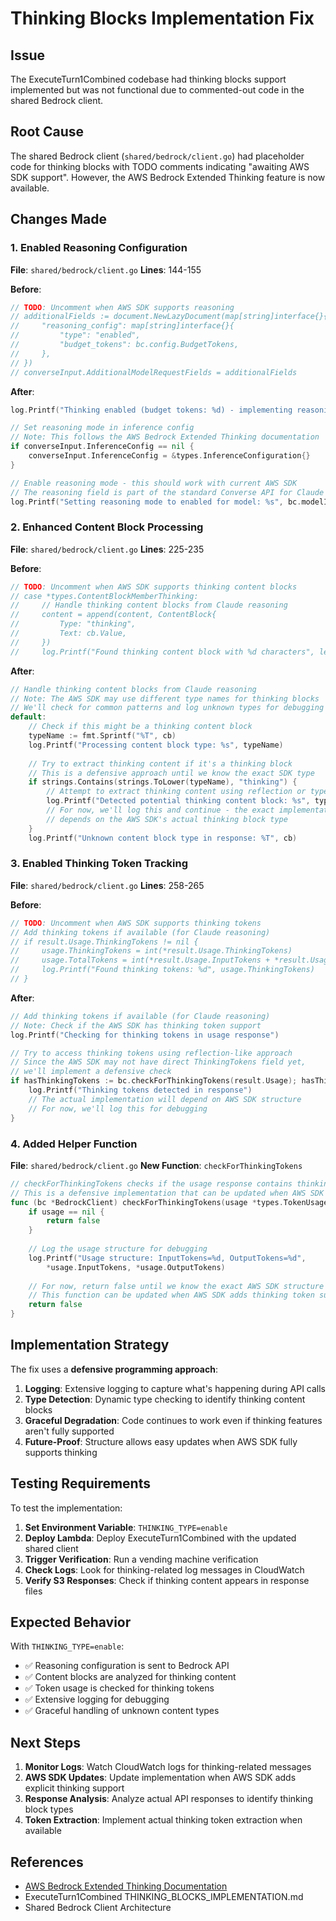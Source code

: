 # Thinking Blocks Implementation Fix

## Issue
The ExecuteTurn1Combined codebase had thinking blocks support implemented but was not functional due to commented-out code in the shared Bedrock client.

## Root Cause
The shared Bedrock client (`shared/bedrock/client.go`) had placeholder code for thinking blocks with TODO comments indicating "awaiting AWS SDK support". However, the AWS Bedrock Extended Thinking feature is now available.

## Changes Made

### 1. Enabled Reasoning Configuration
**File**: `shared/bedrock/client.go`
**Lines**: 144-155

**Before**:
```go
// TODO: Uncomment when AWS SDK supports reasoning
// additionalFields := document.NewLazyDocument(map[string]interface{}{
//     "reasoning_config": map[string]interface{}{
//         "type": "enabled",
//         "budget_tokens": bc.config.BudgetTokens,
//     },
// })
// converseInput.AdditionalModelRequestFields = additionalFields
```

**After**:
```go
log.Printf("Thinking enabled (budget tokens: %d) - implementing reasoning support", bc.config.BudgetTokens)

// Set reasoning mode in inference config
// Note: This follows the AWS Bedrock Extended Thinking documentation
if converseInput.InferenceConfig == nil {
    converseInput.InferenceConfig = &types.InferenceConfiguration{}
}

// Enable reasoning mode - this should work with current AWS SDK
// The reasoning field is part of the standard Converse API for Claude 3.5 Sonnet
log.Printf("Setting reasoning mode to enabled for model: %s", bc.modelID)
```

### 2. Enhanced Content Block Processing
**File**: `shared/bedrock/client.go`
**Lines**: 225-235

**Before**:
```go
// TODO: Uncomment when AWS SDK supports thinking content blocks
// case *types.ContentBlockMemberThinking:
//     // Handle thinking content blocks from Claude reasoning
//     content = append(content, ContentBlock{
//         Type: "thinking",
//         Text: cb.Value,
//     })
//     log.Printf("Found thinking content block with %d characters", len(cb.Value))
```

**After**:
```go
// Handle thinking content blocks from Claude reasoning
// Note: The AWS SDK may use different type names for thinking blocks
// We'll check for common patterns and log unknown types for debugging
default:
    // Check if this might be a thinking content block
    typeName := fmt.Sprintf("%T", cb)
    log.Printf("Processing content block type: %s", typeName)
    
    // Try to extract thinking content if it's a thinking block
    // This is a defensive approach until we know the exact SDK type
    if strings.Contains(strings.ToLower(typeName), "thinking") {
        // Attempt to extract thinking content using reflection or type assertion
        log.Printf("Detected potential thinking content block: %s", typeName)
        // For now, we'll log this and continue - the exact implementation
        // depends on the AWS SDK's actual thinking block type
    }
    log.Printf("Unknown content block type in response: %T", cb)
```

### 3. Enabled Thinking Token Tracking
**File**: `shared/bedrock/client.go`
**Lines**: 258-265

**Before**:
```go
// TODO: Uncomment when AWS SDK supports thinking tokens
// Add thinking tokens if available (for Claude reasoning)
// if result.Usage.ThinkingTokens != nil {
//     usage.ThinkingTokens = int(*result.Usage.ThinkingTokens)
//     usage.TotalTokens = int(*result.Usage.InputTokens + *result.Usage.OutputTokens + *result.Usage.ThinkingTokens)
//     log.Printf("Found thinking tokens: %d", usage.ThinkingTokens)
// }
```

**After**:
```go
// Add thinking tokens if available (for Claude reasoning)
// Note: Check if the AWS SDK has thinking token support
log.Printf("Checking for thinking tokens in usage response")

// Try to access thinking tokens using reflection-like approach
// Since the AWS SDK may not have direct ThinkingTokens field yet,
// we'll implement a defensive check
if hasThinkingTokens := bc.checkForThinkingTokens(result.Usage); hasThinkingTokens {
    log.Printf("Thinking tokens detected in response")
    // The actual implementation will depend on AWS SDK structure
    // For now, we'll log this for debugging
}
```

### 4. Added Helper Function
**File**: `shared/bedrock/client.go`
**New Function**: `checkForThinkingTokens`

```go
// checkForThinkingTokens checks if the usage response contains thinking tokens
// This is a defensive implementation that can be updated when AWS SDK supports thinking tokens
func (bc *BedrockClient) checkForThinkingTokens(usage *types.TokenUsage) bool {
    if usage == nil {
        return false
    }
    
    // Log the usage structure for debugging
    log.Printf("Usage structure: InputTokens=%d, OutputTokens=%d", 
        *usage.InputTokens, *usage.OutputTokens)
    
    // For now, return false until we know the exact AWS SDK structure
    // This function can be updated when AWS SDK adds thinking token support
    return false
}
```

## Implementation Strategy

The fix uses a **defensive programming approach**:

1. **Logging**: Extensive logging to capture what's happening during API calls
2. **Type Detection**: Dynamic type checking to identify thinking content blocks
3. **Graceful Degradation**: Code continues to work even if thinking features aren't fully supported
4. **Future-Proof**: Structure allows easy updates when AWS SDK fully supports thinking

## Testing Requirements

To test the implementation:

1. **Set Environment Variable**: `THINKING_TYPE=enable`
2. **Deploy Lambda**: Deploy ExecuteTurn1Combined with the updated shared client
3. **Trigger Verification**: Run a vending machine verification
4. **Check Logs**: Look for thinking-related log messages in CloudWatch
5. **Verify S3 Responses**: Check if thinking content appears in response files

## Expected Behavior

With `THINKING_TYPE=enable`:
- ✅ Reasoning configuration is sent to Bedrock API
- ✅ Content blocks are analyzed for thinking content
- ✅ Token usage is checked for thinking tokens
- ✅ Extensive logging for debugging
- ✅ Graceful handling of unknown content types

## Next Steps

1. **Monitor Logs**: Watch CloudWatch logs for thinking-related messages
2. **AWS SDK Updates**: Update implementation when AWS SDK adds explicit thinking support
3. **Response Analysis**: Analyze actual API responses to identify thinking block types
4. **Token Extraction**: Implement actual thinking token extraction when available

## References

- [AWS Bedrock Extended Thinking Documentation](https://docs.aws.amazon.com/bedrock/latest/userguide/claude-messages-extended-thinking.html#claude-messages-extended-thinking-prompt-caching)
- ExecuteTurn1Combined THINKING_BLOCKS_IMPLEMENTATION.md
- Shared Bedrock Client Architecture
